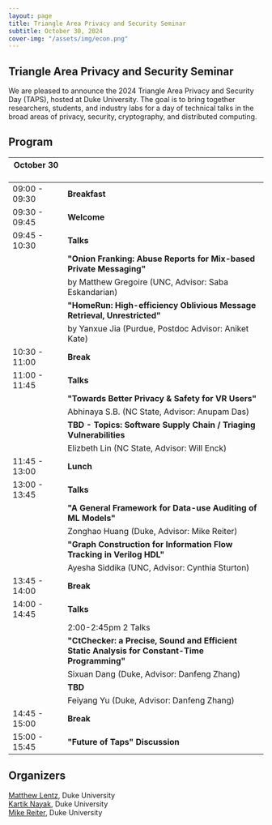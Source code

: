 ```yaml
---
layout: page
title: Triangle Area Privacy and Security Seminar
subtitle: October 30, 2024
cover-img: "/assets/img/econ.png"
---
```


## Triangle Area Privacy and Security Seminar

We are pleased to announce the 2024 Triangle Area Privacy and Security Day (TAPS), hosted at Duke University. The goal is to bring together researchers, students, and industry labs for a day of technical talks in the broad areas of privacy, security, cryptography, and distributed computing.


## Program

| October 30 &nbsp; &nbsp; &nbsp; &nbsp; &nbsp; | |
| ----- | ----- |
| 09:00 - 09:30 | **Breakfast** |
| 09:30 - 09:45 | **Welcome** |
| 09:45 - 10:30 | **Talks** |
| | **"Onion Franking: Abuse Reports for Mix-based Private Messaging"** |
| | by Matthew Gregoire (UNC, Advisor: Saba Eskandarian) |
| | **"HomeRun: High-efficiency Oblivious Message Retrieval, Unrestricted"** |
| | by Yanxue Jia (Purdue, Postdoc Advisor: Aniket Kate) |
| 10:30 - 11:00 | **Break** | 
| 11:00 - 11:45 | **Talks** |
| | **"Towards Better Privacy & Safety for VR Users"**
| | Abhinaya S.B. (NC State, Advisor: Anupam Das)
| | **TBD - Topics: Software Supply Chain / Triaging Vulnerabilities**
| | Elizbeth Lin (NC State, Advisor: Will Enck)
| 11:45 - 13:00 | **Lunch** | 
| 13:00 - 13:45 | **Talks** | 
| | **"A General Framework for Data-use Auditing of ML Models"**
| | Zonghao Huang (Duke, Advisor: Mike Reiter)
| | **"Graph Construction for Information Flow Tracking in Verilog HDL"**
| | Ayesha Siddika (UNC, Advisor: Cynthia Sturton)
| 13:45 - 14:00 | **Break** | 
| 14:00 - 14:45 | **Talks** | 
| | 2:00-2:45pm 2 Talks
| | **"CtChecker: a Precise, Sound and Efficient Static Analysis for Constant-Time Programming"**
| | Sixuan Dang (Duke, Advisor: Danfeng Zhang)
| | **TBD**
| | Feiyang Yu (Duke, Advisor: Danfeng Zhang)
| 14:45 - 15:00 | **Break** | 
| 15:00 - 15:45 | **"Future of Taps" Discussion** | 


## Organizers

[Matthew Lentz](https://users.cs.duke.edu/~mlentz/), Duke University\
[Kartik Nayak](https://users.cs.duke.edu/~kartik/), Duke University\
[Mike Reiter](https://reitermk.github.io/), Duke University

